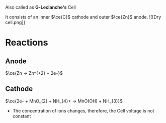 Also called as **G-Leclanche's** Cell

It consists of an inner $\ce{C}$ cathode and outer $\ce{Zn}$ anode. 
![[Dry cell.png]]

# Reactions

## Anode
$\ce{Zn -> Zn^{+2} + 2e-}$

## Cathode 
$\ce{2e- + MnO_{2} + NH_{4}+ -> MnO(OH) + NH_{3}}$



- The concentration of ions changes, therefore, the Cell voltage is not constant

